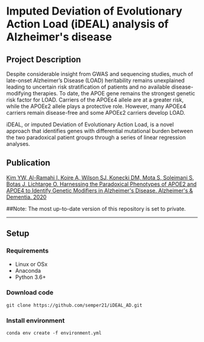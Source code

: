 # Imputed Deviation of Evolutionary Action Load (iDEAL) analysis of Alzheimer's disease


## Project Description
Despite considerable insight from GWAS and sequencing studies, much of late-onset Alzheimer’s Disease (LOAD) heritability remains unexplained leading to uncertain risk stratification of patients and no available disease-modifying therapies. To date, the APOE gene remains the strongest genetic risk factor for LOAD. Carriers of the APOEɛ4 allele are at a greater risk, while the APOEɛ2 allele plays a protective role. However, many APOEɛ4 carriers remain disease-free and some APOEɛ2 carriers develop LOAD.

iDEAL, or imputed Deviation of Evolutionary Action Load, is a novel approach that identifies genes with differential mutational burden between the two paradoxical patient groups through a series of linear regression analyses. 


## Publication

[Kim YW, Al-Ramahi I, Koire A, Wilson SJ, Konecki DM, Mota S, Soleimani S, Botas J, Lichtarge O.
Harnessing the Paradoxical Phenotypes of APOE2 and APOE4 to Identify Genetic Modifiers in
Alzheimer's Disease. Alzheimer's & Dementia. 2020](https://alz-journals.onlinelibrary.wiley.com/doi/10.1002/alz.12240)

##Note: The most up-to-date version of this repository is set to private.

---
## Setup

### Requirements
- Linux or OSx
- Anaconda
- Python 3.6+

### Download code
```
git clone https://github.com/semper21/iDEAL_AD.git 
```

### Install environment
```
conda env create -f environment.yml
```

